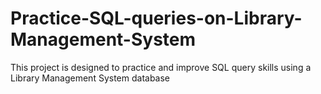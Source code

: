 # Practice-SQL-queries-on-Library-Management-System
This project is designed to practice and improve SQL query skills using a Library Management System database
